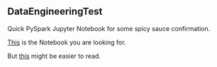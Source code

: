 ## DataEngineeringTest
Quick PySpark Jupyter Notebook for some spicy sauce confirmation.

[This](./SparkTest.ipynb) is the Notebook you are looking for.

But [this](./SparkText.md) might be easier to read.
